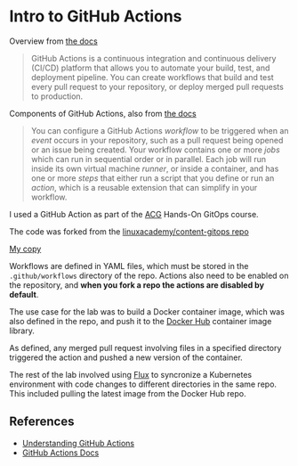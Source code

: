 # Intro to GitHub Actions

Overview from [the docs](https://docs.github.com/en/actions/learn-github-actions/understanding-github-actions)
> GitHub Actions is a continuous integration and continuous delivery (CI/CD) platform that allows you to automate your build, test, and deployment pipeline. You can create workflows that build and test every pull request to your repository, or deploy merged pull requests to production.

Components of GitHub Actions, also from [the docs](https://docs.github.com/en/actions/learn-github-actions/understanding-github-actions#the-components-of-github-actions)
>You can configure a GitHub Actions *workflow* to be triggered when an *event* occurs in your repository, such as a pull request being opened or an issue being created. Your workflow contains one or more *jobs* which can run in sequential order or in parallel. Each job will run inside its own virtual machine *runner*, or inside a container, and has one or more *steps* that either run a script that you define or run an *action*, which is a reusable extension that can simplify in your workflow.

I used a GitHub Action as part of the [ACG](https://acloudguru.com/) Hands-On GitOps course.

The code was forked from the [linuxacademy/content-gitops repo](https://github.com/linuxacademy/content-gitops)

[My copy](https://github.com/shanebsutton/content-gitops)

Workflows are defined in YAML files, which must be stored in the `.github/workflows` directory of the repo.  Actions also need to be enabled on the repository, and **when you fork a repo the actions are disabled by default**.

The use case for the lab was to build a Docker container image, which was also defined in the repo, and push it to the [Docker Hub](https://hub.docker.com/) container image library.

As defined, any merged pull request involving files in a specified directory triggered the action and pushed a new version of the container.

The rest of the lab involved using [Flux](https://fluxcd.io/) to syncronize a Kubernetes environment with code changes to different directories in the same repo.  This included pulling the latest image from the Docker Hub repo.

## References

- [Understanding GitHub Actions](https://docs.github.com/en/actions/learn-github-actions/understanding-github-actions)
- [GitHub Actions Docs](https://docs.github.com/en/actions)
